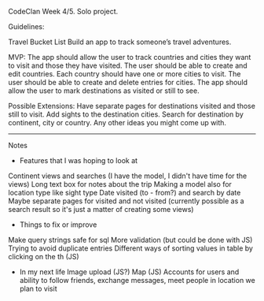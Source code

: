CodeClan Week 4/5. Solo project.

Guidelines:

Travel Bucket List
Build an app to track someone’s travel adventures.

MVP:
The app should allow the user to track countries and cities they want to visit and those they have visited.
The user should be able to create and edit countries.
Each country should have one or more cities to visit.
The user should be able to create and delete entries for cities.
The app should allow the user to mark destinations as visited or still to see.

Possible Extensions:
Have separate pages for destinations visited and those still to visit.
Add sights to the destination cities.
Search for destination by continent, city or country.
Any other ideas you might come up with.

---------------------------------------------------------------------------------------

Notes

* Features that I was hoping to look at

Continent views and searches (I have the model, I didn't have time for the views)
Long text box for notes about the trip
Making a model also for location type like sight type
Date visited (to - from?) and search by date
Maybe separate pages for visited and not visited (currently possible as a search result so it's just a matter of creating some views)

* Things to fix or improve

Make query strings safe for sql
More validation (but could be done with JS)
Trying to avoid duplicate entries
Different ways of sorting values in table by clicking on the th (JS)

* In my next life
Image upload (JS?)
Map (JS)
Accounts for users and ability to follow friends, exchange messages, meet people in location we plan to visit
